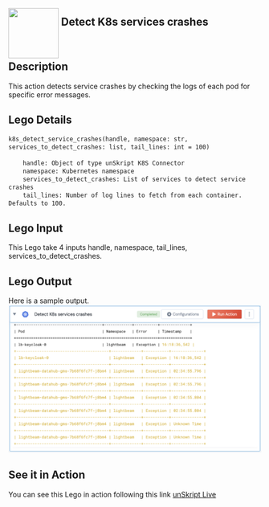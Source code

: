 [<img align="left" src="https://unskript.com/assets/favicon.png" width="100" height="100" style="padding-right: 5px">](https://unskript.com/assets/favicon.png) 
<h2>Detect K8s services crashes</h2>

<br>

## Description
This action detects service crashes by checking the logs of each pod for specific error messages.


## Lego Details

    k8s_detect_service_crashes(handle, namespace: str, services_to_detect_crashes: list, tail_lines: int = 100)

        handle: Object of type unSkript K8S Connector
        namespace: Kubernetes namespace
        services_to_detect_crashes: List of services to detect service crashes
        tail_lines: Number of log lines to fetch from each container. Defaults to 100.

## Lego Input
This Lego take 4 inputs handle, namespace, tail_lines, services_to_detect_crashes.

## Lego Output
Here is a sample output.
<img src="./1.png">

## See it in Action

You can see this Lego in action following this link [unSkript Live](https://us.app.unskript.io)